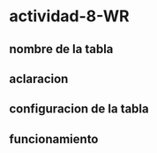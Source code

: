 # actividad-8-WR
## nombre de la tabla
<!--para que se conecte a una tabla de phpmyadmin la tabla debe llammarse mvc_crud,
o pueden cambiarlo al nombre que quieran en el archivo databese.php en la linea 6.
-->
## aclaracion
<!-- se que puede estar mal escrito este documento o que halla una mejor manera de hacer un crud, pero pues llevo poco tiempo programando y se que probablemente nadie lo lea esto, entonces dejeme sus recomendaciones.
-->
## configuracion de la tabla
<!-- la tabla va haci:
nombre|tipo        |cotejamiento|atributos|nulo|predeterminado|comentarios|extra   
id    |INT(11)     |            |         |no  |ninguno       |           |AUTO_INCREMENT
nombre|VARCHAR(255)|            |         |no  |ninguno       |           |
correo|VARCHAR(255)|            |         |no  |ninguno       |           |

En cotejamiento pongan el que quieran
-->
## funcionamiento
<!-- 
--database.php contiene la conexion a la base de datos  
--index.php es a donde llegas y donde se verifica si hay una sesion iniciada, sino te redirije a login.php, y dependiento te redirige al metodo correspondiente de usuariocontroller.php
--login.php aca te muestra el formulario de inicio de sesion y te redirige a index.php
--logout,php este se ejecuta cuando le das a cerrar sesion devolviendote a login.php
--usuario.php se encarga de la logica CRUD (Create,Read,Update,Delete) y de la coneccion a la base de datos.
--usuariocontroller.php es el que recibe las acciones del usuario y coordina con usuario.php y todos los archivos de vistas
|-Vistas
|-lista.php es la que muestra el listado de usuarios y de sus opciones
|-formularios.php es el que muestra cuando vas a agregar o cuando vas a editar un usuario
|-detalle.php muestra los datos del usuario elegido cuando le das a "ver" en lista.php
-->